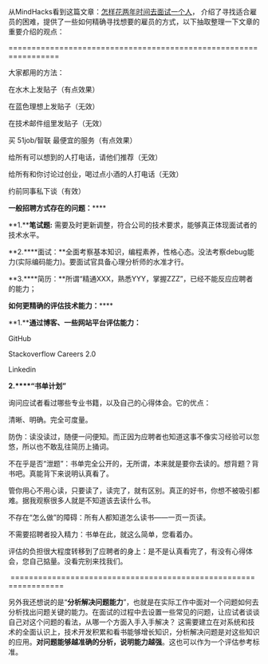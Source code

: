 <!---
markmeta_author: wongoo
markmeta_date: 2011-11-05 09:59:03+00:00
slug: how_to_evaluate_skill_in_interview
markmeta_title: 面试技巧——如何更精确的评估技术能力
wordpress_id: 163
markmeta_categories: Inspiration
markmeta_tags: Careers,GitHub,Stackoverflow,招聘,能力评估
-->



从MindHacks看到这篇文章：[怎样花两年时间去面试一个人](http://mindhacks.cn/2011/11/04/how-to-interview-a-person-for-two-years/)， 介绍了寻找适合雇员的困难，提供了一些如何精确寻找想要的雇员的方式，以下抽取整理一下文章的重要介绍的观点：

=================================================================




大家都用的方法：

在水木上发贴子（有点效果）

在蓝色理想上发贴子（无效）

在技术邮件组里发贴子（无效）

买 51job/智联 最便宜的服务（有点效果）

给所有可以想到的人打电话，请他们推荐（无效）

给所有和你讨论过创业，喝过点小酒的人打电话（无效）

约前同事私下谈（有效）



**一般招聘方式存在的问题：******

**1.****笔试题:** 需要及时更新调整，符合公司的技术要求，能够真正体现面试者的技术水平。

**2.****面试：**全面考察基本知识，编程素养，性格心态。没法考察debug能力(实际编码能力)。要面试官具备心理分析师的水准才行。

**3.****简历：**所谓“精通XXX，熟悉YYY，掌握ZZZ”，已经不能反应应聘者的能力；



**如何更精确的评估技术能力：******

**1.****通过博客、一些网站平台评估能力：**

GitHub

Stackoverflow Careers 2.0

Linkedin

**2.****“书单计划”**

询问应试者看过哪些专业书籍，以及自己的心得体会。它的优点：

清晰、明确。完全可度量。

防伪：读没读过，随便一问便知。而正因为应聘者也知道这事不像实习经验可以忽悠，所以也不敢乱往简历上捅词。

不在乎是否“泄题”：书单完全公开的，无所谓，本来就是要你去读的。想背题？背书吧。真能背下来说明认真看了。

管你用心不用心读，只要读了，读完了，就有区别。真正的好书，你想不被吸引都难。据我观察很多人就是不知道该去读什么书。

不存在“怎么做”的障碍：所有人都知道怎么读书——一页一页读。

不需要招聘者投入精力：书单在此，就这么简单，您看着办。

评估的负担很大程度转移到了应聘者的身上：是不是认真看完了，有没有心得体会，您自己掂量。没看完别来找我们。




 =================================================================




另外我还想说的是“**分析解决问题能力**”，也就是在实际工作中面对一个问题如何去分析找出问题关键的能力。在面试的过程中去设置一些常见的问题，让应试者谈谈自己对这个问题的看法，从哪一个方面入手入手解决？ 这需要建立在对系统和技术的全面认识上，技术开发积累和看书能够增长知识，分析解决问题是对这些知识的应用。**对问题能够越准确的分析，说明能力越强**。这也可以作为一个评估参考标准。
